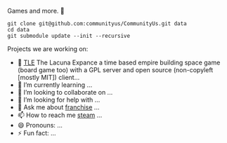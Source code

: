 Games and more.  👋
```
git clone git@github.com:communityus/CommunityUs.git data
cd data
git submodule update --init --recursive
```
Projects we are working on:

- 🔭 [TLE](https://github.com/communityus/TLE) The Lacuna Expance a time based empire building space game (board game too) with a GPL server and open source (non-copyleft [mostly MIT]) client...
- 🌱 I’m currently learning ...
- 👯 I’m looking to collaborate on ...
- 🤔 I’m looking for help with ...
- 💬 Ask me about [franchise](https://store.steampowered.com/franchise/CommunityUs) ...
- 📫 How to reach me [steam](https://steamcommunity.com/id/CommunityUs) ...
- 😄 Pronouns: ...
- ⚡ Fun fact: ...
